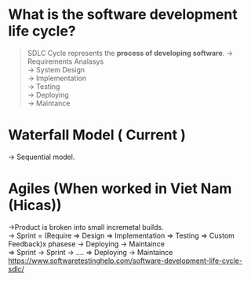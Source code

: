 # What is the software development life cycle?

> SDLC Cycle represents the **process of developing software**.
-> Requirements Analasys   
-> System Design   
-> Implementation    
-> Testing  
-> Deploying  
-> Maintance   

# Waterfall Model ( Current )
-> Sequential model.   




# Agiles (When worked in Viet Nam (Hicas))
->Product is broken into small incremetal builds.   
-> Sprint = (Require => Design => Implementation => Testing => Custom Feedback)x phasese  -> Deploying -> Maintaince   
=> Sprint -> Sprint -> .... => Deploying -> Maintaince   
https://www.softwaretestinghelp.com/software-development-life-cycle-sdlc/